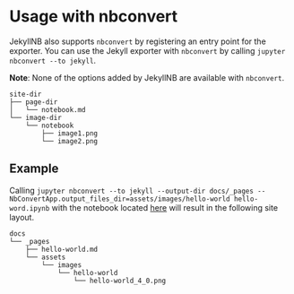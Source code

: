 # Usage with nbconvert

JekyllNB also supports `nbconvert` by registering an entry point for the exporter.
You can use the Jekyll exporter with `nbconvert` by calling `jupyter nbconvert --to jekyll`.

**Note**: None of the options added by JekyllNB are available with `nbconvert`.

```text
site-dir
├── page-dir
│   └── notebook.md
└── image-dir
    └── notebook
        ├── image1.png
        └── image2.png
```

## Example

Calling `jupyter nbconvert --to jekyll --output-dir docs/_pages
--NbConvertApp.output_files_dir=assets/images/hello-world hello-word.ipynb`
with the notebook located [here](https://github.com/klane/jekyllnb/blob/main/tests/assets/hello-world.ipynb)
will result in the following site layout.

```text
docs
└── _pages
    ├── hello-world.md
    └── assets
        └── images
            └── hello-world
                └── hello-world_4_0.png
```
